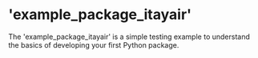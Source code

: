 # 'example_package_itayair'

The 'example_package_itayair' is a simple testing example to understand the basics of developing your first Python package.